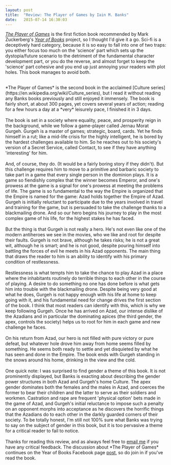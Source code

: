 ```yaml
---
layout: post
title:  "Review: The Player of Games by Iain M. Banks"
date:   2015-07-14 16:30:03
---
```


*[The Player of Games](https://en.wikipedia.org/wiki/The_Player_of_Games)* is the first fiction book recommended by Mark Zuckerberg's *[Year of Books](https://www.facebook.com/ayearofbooks?fref=ts)* project, so I thought I'd give it a go. Sci-fi is a deceptively hard category, because it is so easy to fall into one of two traps: you either focus too much on the 'science' part which sets up the dystopia/future scenario to the detriment of the fundamental character development part, or you do the reverse, and almost forget to keep the 'science' part cohesive and you end up just annoying your readers with plot holes. This book manages to avoid both.

<br>
*The Player of Games* is the second book in the acclaimed [Culture series](https://en.wikipedia.org/wiki/Culture_series), but I read it without reading any Banks books previously and still enjoyed it immensely. The book is fairly short, at about 300 pages, yet covers several years of action; reading for a few hours a day at a *very* leisurely pace, I finished it in 3 days.
<br><br>
The book is set in a society where equality, peace, and prosperity reign in the background, while we follow a game-player called Jernau Morat Gurgeh. Gurgeh is a master of games; strategic, board, cards. Yet he finds himself in a rut; like a mid-life crisis for the highly intelligent, he is bored by the hardest challenges available to him. So he reaches out to his society's version of a Secret Service, called Contact, to see if they have anything 'interesting' for him.
<br><br>
And, of course, they do. (It would be a fairly boring story if they didn't). But this challenge requires him to move to a primitive and barbaric society to take part in a game that every single person in the dominion plays. It is a game so fiendishly complex that the winner becomes Emperor, and one's prowess at the game is a signal for one's prowess at meeting the problems of life. The game is so fundamental to the way the Empire is organized that the Empire is named for the game: Azad holds together the Empire of Azad. Gurgeh is initially reluctant to participate due to the years involved in travel and training for the game, but is persuaded to take the challenge thanks to a blackmailing drone. And so our hero begins his journey to play in the most complex game of his life, for the highest stakes he has faced.
<br><br>
But the thing is that Gurgeh is not really a hero. He's not even like one of the modern antiheroes we see in the movies, who we like and root for despite their faults. Gurgeh is not brave, although he takes risks; he is not a great wit, although he is smart; and he is not good, despite pouring himself into battling the forces of evil he meets in his Azad opponents. The main thing that draws the reader to him is an ability to identify with his primary condition of restlessness.
<br><br>
Restlessness is what tempts him to take the chance to play Azad in a place where the inhabitants routinely do terrible things to each other in the course of playing. A desire to do something no one has done before is what gets him into trouble with the blackmailing drone. Despite being very good at what he does, Gurgeh is not happy enough with his life at home to keep going with it, and his fundamental need for change drives the first section of the book. I think that most readers can identify with this, which is why we keep following Gurgeh. Once he has arrived on Azad, our intense dislike of the Azadians and in particular the dominating apices (the third gender, the apex, controls the society) helps us to root for him in each game and new challenge he faces.
<br><br>
On his return from Azad, our hero is not filled with pure victory or pure defeat, but whatever hole drove him away from home seems filled by something. He seems both ready to settle and yet disquieted by what he has seen and done in the Empire. The book ends with Gurgeh standing in the snows around his home, drinking in the view and the cold.
<br><br>
One quick note: I was surprised to find gender a theme of this book. It is not prominently displayed, but Banks is exacting about describing the gender power structures in both Azad and Gurgeh's home Culture. The apex gender dominates both the females and the males in Azad, and coerces the former to bear their children and the latter to serve as their soldiers and workmen. Castration and rape are frequent 'physical option' bets made in the game of Azad, and Gurgeh's initial reluctance to impose such a penalty on an opponent morphs into acceptance as he discovers the horrific things that the Azadians do to each other in the darkly guarded corners of their society. To be totally honest, I'm still not 100% sure what Banks was trying to say on the subject of gender in this book, but it is too pervasive a theme for a critical reader to fail to notice.
<br><br>
Thanks for reading this review, and as always feel free to <a href="mailto:alexcabrahams@gmail.com">email me</a> if you have any critical feedback. The discussion about *The Player of Games* continues on the Year of Books Facebook page <a href="https://www.facebook.com/ayearofbooks/posts/906745532704710" target="_blank"> post</a>, so do join in if you've read the book.
<br><br>

